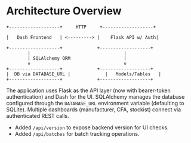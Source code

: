 # Architecture Overview

```
+-------------------+     HTTP     +-------------------+

|   Dash Frontend   | <---------> |    Flask API w/ Auth|

+-------------------+             +-------------------+
        |                                   |
        | SQLAlchemy ORM                    |
        v                                   v
+-------------------+             +-------------------+
|  DB via DATABASE_URL |             |   Models/Tables   |
+-------------------+             +-------------------+
```

The application uses Flask as the API layer (now with bearer-token authentication) and Dash for the UI. SQLAlchemy manages the database configured through the `DATABASE_URL` environment variable (defaulting to SQLite). Multiple dashboards (manufacturer, CFA, stockist) connect via authenticated REST calls.

- Added `/api/version` to expose backend version for UI checks.
- Added `/api/batches` for batch tracking operations.
